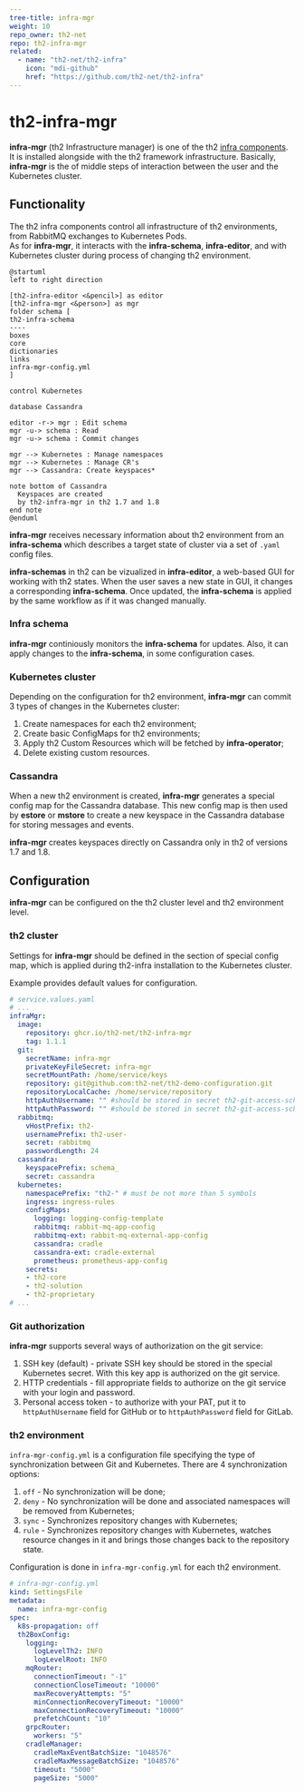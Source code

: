 ```yaml
---
tree-title: infra-mgr
weight: 10
repo_owner: th2-net
repo: th2-infra-mgr
related:
  - name: "th2-net/th2-infra"
    icon: "mdi-github"
    href: "https://github.com/th2-net/th2-infra"
--- 
```


# th2-infra-mgr

**infra-mgr** (th2 Infrastructure manager) is one of the th2 [infra components](../infra-components). 
It is installed alongside with the th2 framework infrastructure. 
Basically, **infra-mgr** is the of middle steps of interaction between the user and the Kubernetes cluster.

<!--more-->

## Functionality

The th2 infra components control all infrastructure of th2 environments, from RabbitMQ exchanges to Kubernetes Pods.  
As for **infra-mgr**, it interacts with the **infra-schema**, **infra-editor**, and with Kubernetes cluster during process of changing th2 environment. 

```plantuml
@startuml
left to right direction

[th2-infra-editor <&pencil>] as editor
[th2-infra-mgr <&person>] as mgr
folder schema [
th2-infra-schema
----
boxes
core
dictionaries
links
infra-mgr-config.yml
]

control Kubernetes

database Cassandra

editor -r-> mgr : Edit schema
mgr -u-> schema : Read
mgr -u-> schema : Commit changes

mgr --> Kubernetes : Manage namespaces
mgr --> Kubernetes : Manage CR's
mgr --> Cassandra: Create keyspaces*

note bottom of Cassandra
  Keyspaces are created 
  by th2-infra-mgr in th2 1.7 and 1.8
end note
@enduml
```

**infra-mgr** receives necessary information about th2 environment from an **infra-schema** which describes a target state of cluster via a set of `.yaml` config files.

**infra-schemas** in th2 can be vizualized in **infra-editor**, a web-based GUI for working with th2 states. 
When the user saves a new state in GUI, it changes a corresponding **infra-schema**. 
Once updated, the **infra-schema** is applied by the same workflow as if it was changed manually.

### Infra schema

**infra-mgr** continiously monitors the **infra-schema** for updates. 
Also, it can apply changes to the **infra-schema**, in some configuration cases.

### Kubernetes cluster

Depending on the configuration for th2 environment, **infra-mgr** can commit 3 types of changes in the Kubernetes cluster:

1. Create namespaces for each th2 environment;
2. Create basic ConfigMaps for th2 environments;
3. Apply th2 Custom Resources which will be fetched by **infra-operator**;
4. Delete existing custom resources.

### Cassandra

When a new th2 environment is created, **infra-mgr** generates a special config map for the Cassandra database. 
This new config map is then used by **estore** or **mstore** to create a new keyspace in the Cassandra database for storing messages and events. 

<notice info>

**infra-mgr** creates keyspaces directly on Cassandra only in th2 of versions 1.7 and 1.8.

</notice>

## Configuration

**infra-mgr** can be configured on the th2 cluster level and th2 environment level.

### th2 cluster

Settings for **infra-mgr** should be defined in the section of special config map, which is applied during th2-infra installation to the Kubernetes cluster.

Example provides default values for configuration.

```yaml
# service.values.yaml
# ...
infraMgr:
  image:
    repository: ghcr.io/th2-net/th2-infra-mgr
    tag: 1.1.1
  git:
    secretName: infra-mgr
    privateKeyFileSecret: infra-mgr
    secretMountPath: /home/service/keys
    repository: git@github.com:th2-net/th2-demo-configuration.git
    repositoryLocalCache: /home/service/repository
    httpAuthUsername: "" #should be stored in secret th2-git-access-schemas 
    httpAuthPassword: "" #should be stored in secret th2-git-access-schemas
  rabbitmq:
    vHostPrefix: th2-
    usernamePrefix: th2-user-
    secret: rabbitmq
    passwordLength: 24
  cassandra:
    keyspacePrefix: schema_
    secret: cassandra
  kubernetes:
    namespacePrefix: "th2-" # must be not more than 5 symbols
    ingress: ingress-rules
    configMaps:
      logging: logging-config-template
      rabbitmq: rabbit-mq-app-config
      rabbitmq-ext: rabbit-mq-external-app-config
      cassandra: cradle
      cassandra-ext: cradle-external
      prometheus: prometheus-app-config
    secrets:
    - th2-core 
    - th2-solution
    - th2-proprietary
# ...
```

### Git authorization

**infra-mgr** supports several ways of authorization on the git service:

1. SSH key (default) - private SSH key should be stored in the special Kubernetes secret. With this key app is authorized on the git service.
2. HTTP credentials - fill appropriate fields to authorize on the git service with your login and password.
3. Personal access token - to authorize with your PAT, put it to `httpAuthUsername` field for GitHub or to  `httpAuthPassword` field for GitLab.

### th2 environment

`infra-mgr-config.yml` is a configuration file specifying the type of synchronization between Git and Kubernetes. 
There are 4 synchronization options:

1. `off` - No synchronization will be done;
2. `deny` - No synchronization will be done and associated namespaces will be removed from Kubernetes;
3. `sync` - Synchronizes repository changes with Kubernetes;
4. `rule` - Synchronizes repository changes with Kubernetes, watches resource changes in it and brings those changes back to the repository state.

<notice info>

Configuration is done in `infra-mgr-config.yml` for each th2 environment. 

</notice>

```yaml
# infra-mgr-config.yml
kind: SettingsFile
metadata:
  name: infra-mgr-config
spec:
  k8s-propagation: off
  th2BoxConfig:
    logging:
      logLevelTh2: INFO
      logLevelRoot: INFO
    mqRouter:
      connectionTimeout: "-1"
      connectionCloseTimeout: "10000"
      maxRecoveryAttempts: "5"
      minConnectionRecoveryTimeout: "10000"
      maxConnectionRecoveryTimeout: "10000"
      prefetchCount: "10"
    grpcRouter:
      workers: "5"
    cradleManager:
      cradleMaxEventBatchSize: "1048576"
      cradleMaxMessageBatchSize: "1048576"
      timeout: "5000"
      pageSize: "5000"
```
